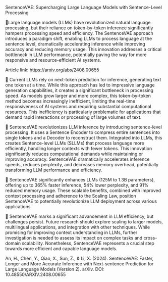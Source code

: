 
SentenceVAE: Supercharging Large Language Models with Sentence-Level Processing

📌Large language models (LLMs) have revolutionized natural language processing, but their reliance on token-by-token inference significantly hampers processing speed and efficiency. The SentenceVAE approach introduces a paradigm shift, enabling LLMs to process language at the sentence level, dramatically accelerating inference while improving accuracy and reducing memory usage. This innovation addresses a critical bottleneck in LLM performance, potentially paving the way for more responsive and resource-efficient AI systems.

Article link: https://arxiv.org/abs/2408.00655

🔹 Current LLMs rely on next-token prediction for inference, generating text one token at a time. While this approach has led to impressive language generation capabilities, it creates a significant bottleneck in processing speed. As models grow larger and more complex, this token-by-token method becomes increasingly inefficient, limiting the real-time responsiveness of AI systems and requiring substantial computational resources. This inefficiency is particularly problematic for applications that demand rapid interactions or processing of large volumes of text.

🔹 SentenceVAE revolutionizes LLM inference by introducing sentence-level processing. It uses a Sentence Encoder to compress entire sentences into single tokens and a Decoder to reconstruct them. Integrated into LLMs, this creates Sentence-level LLMs (SLLMs) that process language more efficiently, handling longer contexts with fewer tokens. This innovation significantly reduces computational demands while maintaining or improving accuracy. SentenceVAE dramatically accelerates inference speeds, reduces perplexity, and decreases memory overhead, potentially transforming LLM performance and efficiency.

🔹 SentenceVAE significantly enhances LLMs (125M to 1.3B parameters), offering up to 365% faster inference, 54% lower perplexity, and 91% reduced memory usage. These scalable benefits, combined with improved context processing and adherence to the Scaling Law, position SentenceVAE to potentially revolutionize LLM deployment across various applications.

🔹 SentenceVAE marks a significant advancement in LLM efficiency, but challenges persist. Future research should explore scaling to larger models, multilingual applications, and integration with other techniques. While promising for improving context understanding in LLMs, further investigation is needed to assess its impact on complex tasks and cross-domain scalability. Nonetheless, SentenceVAE represents a crucial step towards more efficient and capable language models.

An, H., Chen, Y., Qiao, X., Sun, Z., & Li, X. (2024). SentenceVAE: Faster, Longer and More Accurate Inference with Next-sentence Prediction for Large Language Models (Version 2). arXiv. DOI: 10.48550/ARXIV.2408.00655
